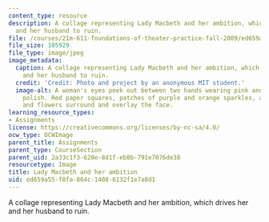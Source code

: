 ```yaml
---
content_type: resource
description: A collage representing Lady Macbeth and her ambition, which drives her
  and her husband to ruin.
file: /courses/21m-611-foundations-of-theater-practice-fall-2009/ed659a55f8fa864c14086132f1e7a8d1_collage.jpg
file_size: 105929
file_type: image/jpeg
image_metadata:
  caption: A collage representing Lady Macbeth and her ambition, which drives her
    and her husband to ruin.
  credit: 'Credit: Photo and project by an anonymous MIT student.'
  image-alt: A woman's eyes peek out between two hands wearing pink and purple nail
    polish. Red paper squares, patches of purple and orange sparkles, and dried leaves
    and flowers surround and overlay the face.
learning_resource_types:
- Assignments
license: https://creativecommons.org/licenses/by-nc-sa/4.0/
ocw_type: OCWImage
parent_title: Assignments
parent_type: CourseSection
parent_uid: 2a33c1f3-620e-8d1f-eb0b-791e7076de38
resourcetype: Image
title: Lady Macbeth and her ambition
uid: ed659a55-f8fa-864c-1408-6132f1e7a8d1
---
```

A collage representing Lady Macbeth and her ambition, which drives her and her husband to ruin.